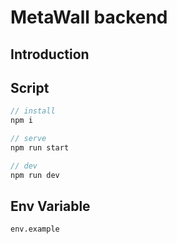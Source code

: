 # MetaWall backend

## Introduction

## Script
```js
// install
npm i

// serve
npm run start

// dev
npm run dev
```

## Env Variable
`env.example`